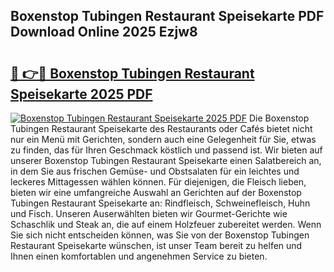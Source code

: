 ## Boxenstop Tubingen Restaurant Speisekarte PDF Download Online 2025 Ezjw8

# <h2><a href="http://gccuy11.nevu.top/?p=Boxenstop+Tubingen+Restaurant+Speisekarte">🔗 👉🔴 Boxenstop Tubingen Restaurant Speisekarte 2025 PDF</a></h2>

[![Boxenstop Tubingen Restaurant Speisekarte 2025 PDF](https://i.imgur.com/dBaPXMq.png)](http://gccuy11.nevu.top/?p=Boxenstop+Tubingen+Restaurant+Speisekarte)
Die Boxenstop Tubingen Restaurant Speisekarte des Restaurants oder Cafés bietet nicht nur ein Menü mit Gerichten, sondern auch eine Gelegenheit für Sie, etwas zu finden, das für Ihren Geschmack köstlich und passend ist. Wir bieten auf unserer Boxenstop Tubingen Restaurant Speisekarte einen Salatbereich an, in dem Sie aus frischen Gemüse- und Obstsalaten für ein leichtes und leckeres Mittagessen wählen können. Für diejenigen, die Fleisch lieben, bieten wir eine umfangreiche Auswahl an Gerichten auf der Boxenstop Tubingen Restaurant Speisekarte an: Rindfleisch, Schweinefleisch, Huhn und Fisch. Unseren Auserwählten bieten wir Gourmet-Gerichte wie Schaschlik und Steak an, die auf einem Holzfeuer zubereitet werden. Wenn Sie sich nicht entscheiden können, was Sie von der Boxenstop Tubingen Restaurant Speisekarte wünschen, ist unser Team bereit zu helfen und Ihnen einen komfortablen und angenehmen Service zu bieten.
